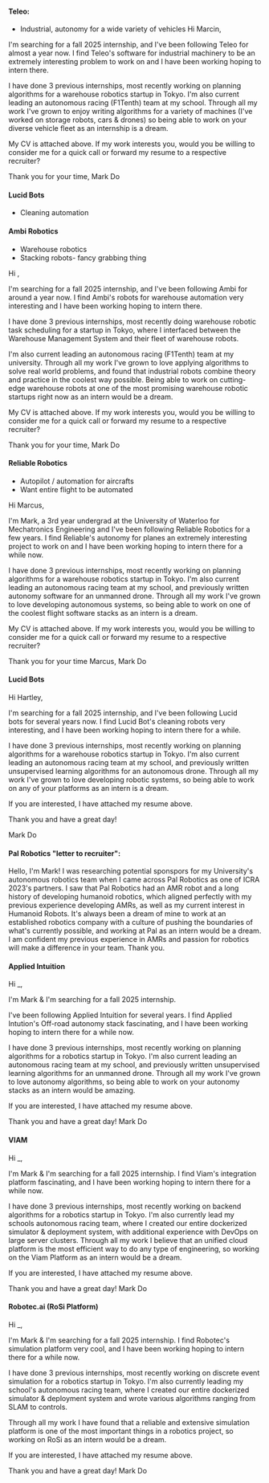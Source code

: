 #### Teleo: 
- Industrial, autonomy for a wide variety of vehicles
Hi Marcin,

I'm searching for a fall 2025 internship, and I've been following Teleo for almost a year now. I find Teleo's software for industrial machinery to be an extremely interesting problem to work on and I have been working hoping to intern there.

I have done 3 previous internships, most recently working on planning algorithms for a warehouse robotics startup in Tokyo. I'm also current leading an autonomous racing (F1Tenth) team at my school. Through all my work I've grown to enjoy writing algorithms for a variety of machines (I've worked on storage robots, cars & drones) so being able to work on your diverse vehicle fleet as an internship is a dream. 

My CV is attached above. If my work interests you, would you be willing to consider me for a quick call or forward my resume to a respective recruiter? 

Thank you for your time,
Mark Do

#### Lucid Bots
- Cleaning automation

#### Ambi Robotics
- Warehouse robotics
- Stacking robots- fancy grabbing thing

Hi ,

I'm searching for a fall 2025 internship, and I've been following Ambi for around a year now. I find Ambi's robots for warehouse automation very interesting and I have been working hoping to intern there.

I have done 3 previous internships, most recently doing warehouse robotic task scheduling for a startup in Tokyo, where I interfaced between the Warehouse Management System and their fleet of warehouse robots.

I'm also current leading an autonomous racing (F1Tenth) team at my university. Through all my work I've grown to love applying algorithms to solve real world problems, and found that industrial robots combine theory and practice in the coolest way possible. Being able to work on cutting-edge warehouse robots at one of the most promising warehouse robotic startups right now as an intern would be a dream.

My CV is attached above. If my work interests you, would you be willing to consider me for a quick call or forward my resume to a respective recruiter? 

Thank you for your time,
Mark Do


#### Reliable Robotics
- Autopilot / automation for aircrafts
- Want entire flight to be automated

Hi Marcus,

I'm Mark, a 3rd year undergrad at the University of Waterloo for Mechatronics Engineering and I've been following Reliable Robotics for a few years. I find Reliable's autonomy for planes an extremely interesting project to work on and I have been working hoping to intern there for a while now.

I have done 3 previous internships, most recently working on planning algorithms for a warehouse robotics startup in Tokyo. I'm also current leading an autonomous racing team at my school, and previously written autonomy software for an unmanned drone. Through all my work I've grown to love developing autonomous systems, so being able to work on one of the coolest flight software stacks as an intern is a dream. 

My CV is attached above. If my work interests you, would you be willing to consider me for a quick call or forward my resume to a respective recruiter? 

Thank you for your time Marcus,
Mark Do


#### Lucid Bots

Hi Hartley,

I'm searching for a fall 2025 internship, and I've been following Lucid bots for several years now. I find Lucid Bot's cleaning robots very interesting, and I have been working hoping to intern there for a while.

I have done 3 previous internships, most recently working on planning algorithms for a warehouse robotics startup in Tokyo. I'm also current leading an autonomous racing team at my school, and previously written unsupervised learning algorithms for an autonomous drone. Through all my work I've grown to love developing robotic systems, so being able to work on any of your platforms as an intern is a dream. 

If you are interested, I have attached my resume above.

Thank you and have a great day! 

Mark Do

#### Pal Robotics "letter to recruiter":

Hello, I'm Mark! I was researching potential sponspors for my University's autonomous robotics team when I came across Pal Robotics as one of ICRA 2023's partners. I saw that Pal Robotics had an AMR robot and a long history of developing humanoid robotics, which aligned perfectly with my previous experience developing AMRs, as well as my current interest in Humanoid Robots. It's always been a dream of mine to work at an established robotics company with a culture of pushing the boundaries of what's currently possible, and working at Pal as an intern would be a dream. I am confident my previous experience in AMRs and passion for robotics will make a difference in your team. Thank you.

#### Applied Intuition

Hi _,

I'm Mark & I'm searching for a fall 2025 internship.

I've been following Applied Intuition for several years. I find Applied Intution's Off-road autonomy stack fascinating, and I have been working hoping to intern there for a while now. 

I have done 3 previous internships, most recently working on planning algorithms for a robotics startup in Tokyo. I'm also current leading an autonomous racing team at my school, and previously written unsupervised learning algorithms for an unmanned drone. Through all my work I've grown to love autonomy algorithms, so being able to work on your autonomy stacks as an intern would be amazing.

If you are interested, I have attached my resume above.

Thank you and have a great day!
Mark Do

#### VIAM

Hi _,

I'm Mark & I'm searching for a fall 2025 internship. I find Viam's integration platform fascinating, and I have been working hoping to intern there for a while now. 

I have done 3 previous internships, most recently working on backend algorithms for a robotics startup in Tokyo. I'm also currently lead my schools autonomous racing team, where I created our entire dockerized simulator & deployment system, with additional experience with DevOps on large server clusters. Through all my work I believe that an unified cloud platform is the most efficient way to do any type of engineering, so working on the Viam Platform as an intern would be a dream. 

If you are interested, I have attached my resume above.

Thank you and have a great day!
Mark Do

#### Robotec.ai (RoSi Platform)

Hi _,

I'm Mark & I'm searching for a fall 2025 internship. I find Robotec's simulation platform very cool, and I have been working hoping to intern there for a while now. 

I have done 3 previous internships, most recently working on discrete event simulation for a robotics startup in Tokyo. I'm also currently leading my school's autonomous racing team, where I created our entire dockerized simulator & deployment system and wrote various algorithms ranging from SLAM to controls. 

Through all my work I have found that a reliable and extensive simulation platform is one of the most important things in a robotics project, so working on RoSi as an intern would be a dream. 

If you are interested, I have attached my resume above.

Thank you and have a great day!
Mark Do